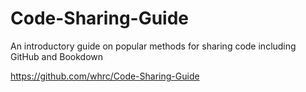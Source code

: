 # Code-Sharing-Guide
An introductory guide on popular methods for sharing code including GitHub and Bookdown

https://github.com/whrc/Code-Sharing-Guide

